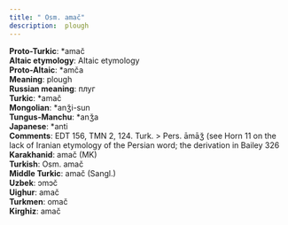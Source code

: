 ```yaml
---
title: " Osm. amač"
description:  plough
---
```


<strong>Proto-Turkic</strong>:  *amač<br>
<strong>Altaic etymology</strong>:  Altaic etymology<br>
<strong> Proto-Altaic</strong>:  *amča<br>
<strong>Meaning</strong>:  plough<br>
<strong>Russian meaning</strong>:  плуг<br>
<strong>Turkic</strong>:  *amač<br>
<strong>Mongolian</strong>:  *anǯi-sun<br>
<strong>Tungus-Manchu</strong>:  *anǯa<br>
<strong>Japanese</strong>:  *anti<br>
<strong>Comments</strong>:  EDT 156, TMN 2, 124. Turk. > Pers. āmāǯ (see Horn 11 on the lack of Iranian etymology of the Persian word; the derivation in Bailey 326<br>
<strong>Karakhanid</strong>:  amač (MK)<br>
<strong>Turkish</strong>:  Osm. amač<br>
<strong>Middle Turkic</strong>:  amač (Sangl.)<br>
<strong>Uzbek</strong>:  ɔmɔč<br>
<strong>Uighur</strong>:  amač<br>
<strong>Turkmen</strong>:  omač<br>
<strong>Kirghiz</strong>:  amač<br>


